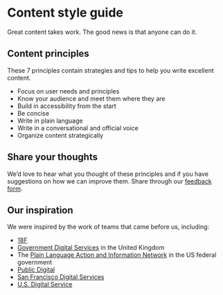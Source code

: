 # Content style guide

Great content takes work. The good news is that anyone can do it.

## Content principles

These 7 principles contain strategies and tips to help you write excellent content.

* Focus on user needs and principles
* Know your audience and meet them where they are
* Build in accessibility from the start
* Be concise
* Write in plain language
* Write in a conversational and official voice
* Organize content strategically

## Share your thoughts

We’d love to hear what you thought of these principles and if you have suggestions on how we can improve them. Share through our [feedback form](https://docs.google.com/forms/d/e/1FAIpQLScNllSkyD7sI7wQPQ9LkkfbRB4w7stEbEKuhrHVxYue-DPyQQ/viewform?usp=sf_link).

## Our inspiration

We were inspired by the work of teams that came before us, including:

* [18F](https://18f.gsa.gov/)
* [Government Digital Services](https://www.gov.uk/government/organisations/government-digital-service) in the United Kingdom
* The [Plain Language Action and Information Network](https://www.plainlanguage.gov/) in the US federal government
* [Public Digital](https://public.digital/)
* [San Francisco Digital Services](https://digitalservices.sfgov.org/)
* [U.S. Digital Service](https://www.usds.gov/)

